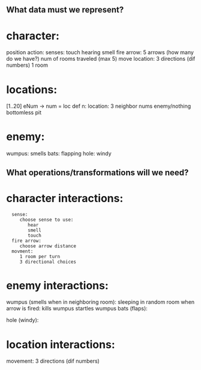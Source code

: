 
## What data must we represent?
# character:
   position
   action:
      senses:
         touch
         hearing
         smell
      fire arrow:
         5 arrows (how many do we have?)
         num of rooms traveled (max 5)
      move location:
         3 directions (dif numbers)
         1 room

# locations:
   [1..20] eNum -> num = loc
   def n:
      location:
         3 neighbor nums
         enemy/nothing
   bottomless pit

# enemy:
   wumpus:
      smells
   bats:
      flapping
   hole:
      windy

## What operations/transformations will we need?
# character interactions:
      sense:
         choose sense to use:
            hear
            smell
            touch
      fire arrow:
         choose arrow distance
      movment:
         1 room per turn
         3 directional choices

# enemy interactions:
   wumpus (smells when in neighboring room):
      sleeping in random room
      when arrow is fired:
         kills wumpus
         startles wumpus
   bats (flaps):

   hole (windy):

# location interactions:
   movement:
      3 directions (dif numbers)
